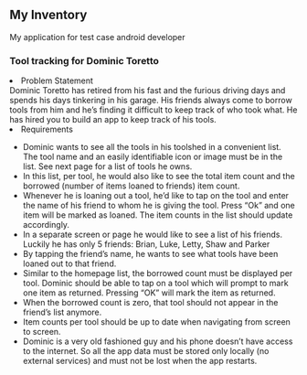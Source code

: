 <H2>My Inventory</H2>
My application for test case android developer

<H3>Tool tracking for Dominic Toretto</H3>
<li> Problem Statement</li>
Dominic Toretto has retired from his fast and the furious driving days and spends his
days tinkering in his garage. His friends always come to borrow tools from him and he’s finding it difficult to keep track of who took what. He has hired you to build an app to keep track of his tools.
<li>Requirements</li>
<ul>
    <li>Dominic wants to see all the tools in his toolshed in a convenient list. The tool name and an easily identifiable icon or image must be in the list. See next page for a list of tools he owns.</li>
    <li>In this list, per tool, he would also like to see the total item count and the borrowed (number of items loaned to friends) item count.</li>
    <li>Whenever he is loaning out a tool, he’d like to tap on the tool and enter the name of his friend to whom he is giving the tool. Press “Ok” and one item will be marked as loaned. The item counts in the list should update accordingly.</li>
    <li>In a separate screen or page he would like to see a list of his friends. Luckily he has only 5 friends: Brian, Luke, Letty, Shaw and Parker</li>
    <li>By tapping the friend’s name, he wants to see what tools have been loaned out to that friend.</li>
    <li>Similar to the homepage list, the borrowed count must be displayed per tool. Dominic should be able to tap on a tool which will prompt to mark one item as returned. Pressing “OK” will mark the item as returned.</li>
    <li>When the borrowed count is zero, that tool should not appear in the friend’s list anymore.</li>
    <li>Item counts per tool should be up to date when navigating from screen to screen.</li>
    <li>Dominic is a very old fashioned guy and his phone doesn’t have access to the internet. So all the app data must be stored only locally (no external services) and must not be lost when the app restarts.</li>
</ul>
